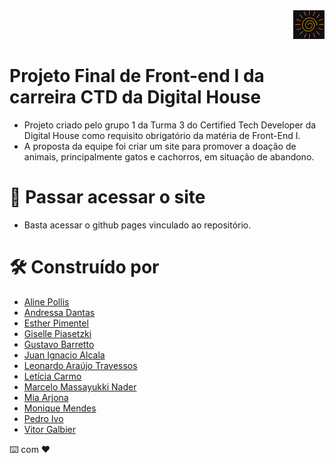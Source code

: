 <div align="right"> <img src="https://github.com/lipollis/Imagens-Git/blob/main/sun%20-%20git.jpg" width="50px"/> </div>


# Projeto Final de Front-end I da carreira CTD da Digital House

- Projeto criado pelo grupo 1 da Turma 3 do Certified Tech Developer da Digital House como requisito obrigatório da matéria de Front-End I.
- A proposta da equipe foi criar um site para promover a doação de animais, principalmente gatos e cachorros, em situação de abandono.

# 🚀  Passar acessar o site
- Basta acessar o github pages vinculado ao repositório.

# 🛠️ Construído por
<ul>
    <li><a href="https://github.com/lipollis"> Aline Pollis </a></li>
    <li><a href=""> Andressa Dantas </a></li>
    <li><a href="https://github.com/EstherPimentel"> Esther Pimentel </a></li>
    <li><a href="https://github.com/GisellePiasetzki"> Giselle Piasetzki </a></li>
    <li><a href="https://github.com/gustavobarretto"> Gustavo Barretto </a></li>
    <li><a href="https://github.com/mandril29"> Juan Ignacio Alcala </a></li>
    <li><a href="https://github.com/leonardo-at"> Leonardo Araújo Travessos </a></li>
    <li><a href="https://github.com/liacarmo"> Letícia Carmo </a></li>
    <li><a href="https://github.com/marcelonader"> Marcelo Massayukki Nader </a></li>
    <li><a href="https://github.com/mia-arjona"> Mia Arjona </a></li>
    <li><a href="https://github.com/Monique36"> Monique Mendes </a></li>
    <li><a href="https://github.com/pedroisb"> Pedro Ivo </a></li>
    <li><a href="https://github.com/VitorGalbier"> Vitor Galbier </a></li>
</ul>


⌨️ com ❤️ 
